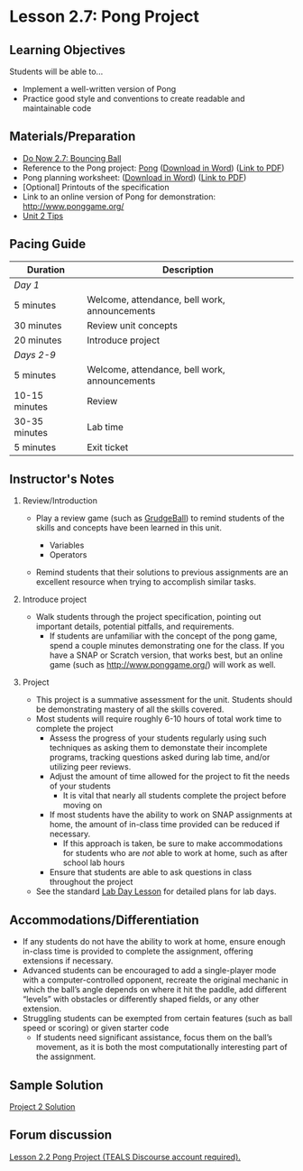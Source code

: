 <!--- REVISED -->
# Lesson 2.7: Pong Project

## Learning Objectives

Students will be able to...

-   Implement a well-written version of Pong
-   Practice good style and conventions to create readable and maintainable code

## Materials/Preparation

-   [Do Now 2.7: Bouncing Ball](do_now_27.md)  
-   Reference to the Pong project: [Pong](project_2.md) ([Download in Word](https://github.com/TEALSK12/introduction-to-computer-science/raw/master/Projects/Projects%20Word/Project%202%20Pong.docx)) ([Link to PDF](https://github.com/TEALSK12/introduction-to-computer-science/raw/master/Projects/Projects%20PDF/Project%202%20Pong.pdf))
-   Pong planning worksheet: ([Download in Word](https://github.com/TEALSK12/introduction-to-computer-science/raw/master/Projects/Projects%20Word/Project_2_Pong_Planning_Worksheet.docx)) ([Link to PDF](https://github.com/TEALSK12/introduction-to-computer-science/raw/master/Projects/Projects%20PDF/Project_2_Pong_Planning_Worksheet.pdf))
-   [Optional] Printouts of the specification
-   Link to an online version of Pong for demonstration: <http://www.ponggame.org/>
-   [Unit 2 Tips](https://github.com/TEALSK12/introduction-to-computer-science/blob/master/unit_2_tips.md)

## Pacing Guide

| Duration      | Description                                   |
| ------------- | --------------------------------------------- |
| _Day 1_       |                                               |
| 5 minutes     | Welcome, attendance, bell work, announcements |
| 30 minutes    | Review unit concepts                          |
| 20 minutes    | Introduce project                             |
| _Days 2-9_    |                                               |
| 5 minutes     | Welcome, attendance, bell work, announcements |
| 10-15 minutes | Review                                        |
| 30-35 minutes | Lab time                                      |
| 5 minutes     | Exit ticket                                   |

## Instructor's Notes

1.  Review/Introduction
    -   Play a review game (such as [GrudgeBall](http://toengagethemall.blogspot.com/2013/02/grudgeball-review-game-where-kids-attack.html)) to remind students of the skills and concepts have been learned in this unit.
        -   Variables
        -   Operators

    -   Remind students that their solutions to previous assignments are an excellent resource when trying to accomplish similar tasks.
2.  Introduce project
    -   Walk students through the project specification, pointing out important details, potential pitfalls, and requirements.
        -   If students are unfamiliar with the concept of the pong game, spend a couple minutes demonstrating one for the class.  If you have a SNAP or Scratch version, that works best, but an online game (such as <http://www.ponggame.org/>) will work as well.
3.  Project

    -   This project is a summative assessment for the unit.  Students should be demonstrating mastery of all the skills covered.
    -   Most students will require roughly 6-10 hours of total work time to complete the project
        -   Assess the progress of your students regularly using such techniques as asking them to demonstate their incomplete programs, tracking questions asked during lab time, and/or utilizing peer reviews.
        -   Adjust the amount of time allowed for the project to fit the needs of your students
            -   It is vital that nearly all students complete the project before moving on
        -   If most students have the ability to work on SNAP assignments at home, the amount of in-class time provided can be reduced if necessary.
            -   If this approach is taken, be sure to make accommodations for students who are _not_ able to work at home, such as after school lab hours
        -   Ensure that students are able to ask questions in class throughout the project
    -   See the standard [Lab Day Lesson](lab_day_lesson.md) for detailed plans for lab days.


## Accommodations/Differentiation

-   If any students do not have the ability to work at home, ensure enough in-class time is provided to complete the assignment, offering extensions if necessary.
-   Advanced students can be encouraged to add a single-player mode with a computer-controlled opponent, recreate the original mechanic in which the ball’s angle depends on where it hit the paddle, add different “levels” with obstacles or differently shaped fields, or any other extension.
-   Struggling students can be exempted from certain features (such as ball speed or scoring) or given starter code
    -   If students need significant assistance, focus them on the ball’s movement, as it is both the most computationally interesting part of the assignment.

## Sample Solution

[Project 2 Solution](https://github.com/TEALSK12/introduction-to-computer-science-instructor/blob/master/curriculum/Sample%20Project%20Solutions.md)

## Forum discussion

<a href="http://forums.tealsk12.org/c/intro-unit-2-loops/lesson-2-7-pong-project" target="_blank">
Lesson 2.2 Pong Project (TEALS Discourse account required).</a>
